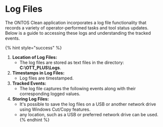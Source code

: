 # Log Files



The ONTOS Clean application incorporates a log file functionality that records a variety of operator-performed tasks and tool status updates. Below is a guide to accessing these logs and understanding the tracked events.

{% hint style="success" %}
1. **Location of Log Files:**
   * The log files are stored as text files in the directory: **C:\OTT\_PLUS\Logs**.
2. **Timestamps in Log Files:**
   * Log files are timestamped.
3. **Tracked Events:**
   * The log file captures the following events along with their corresponding logged values.
4. **Storing Log Files:**
   * It's possible to save the log files on a USB or another network drive using Windows Cut/Copy features.
   * any location, such as a USB or preferred network drive can be used.
{% endhint %}
